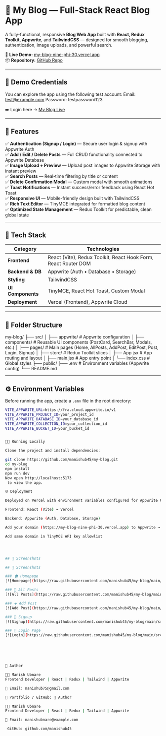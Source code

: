 # 📰 My Blog — Full-Stack React Blog App

A fully-functional, responsive **Blog Web App** built with **React, Redux Toolkit, Appwrite**, and **TailwindCSS** — designed for smooth blogging, authentication, image uploads, and powerful search.

🔗 **Live Demo:** [my-blog-nine-phi-30.vercel.app](https://my-blog-nine-phi-30.vercel.app)  
📦 **Repository:** [GitHub Repo](https://github.com/manishub45/my-blog)

---

## 🧪 Demo Credentials

You can explore the app using the following test account:
Email: test@example.com
Password: testpassword123


➡️ Login here → [My Blog Live](https://my-blog-nine-phi-30.vercel.app)

---

## 🚀 Features

✅ **Authentication (Signup / Login)** — Secure user login & signup with Appwrite Auth  
✅ **Add / Edit / Delete Posts** — Full CRUD functionality connected to Appwrite Database  
✅ **Image Upload + Preview** — Upload post images to Appwrite Storage with instant preview  
✅ **Search Posts** — Real-time filtering by title or content  
✅ **Delete Confirmation Modal** — Custom modal with smooth animations  
✅ **Toast Notifications** — Instant success/error feedback using React Hot Toast  
✅ **Responsive UI** — Mobile-friendly design built with TailwindCSS  
✅ **Rich Text Editor** — TinyMCE integrated for formatted blog content  
✅ **Optimized State Management** — Redux Toolkit for predictable, clean global state

---

## 🧠 Tech Stack

| Category | Technologies |
|-----------|---------------|
| **Frontend** | React (Vite), Redux Toolkit, React Hook Form, React Router DOM |
| **Backend & DB** | Appwrite (Auth • Database • Storage) |
| **Styling** | TailwindCSS |
| **UI Components** | TinyMCE, React Hot Toast, Custom Modal |
| **Deployment** | Vercel (Frontend), Appwrite Cloud |

---

## 🧩 Folder Structure

my-blog/
├── src/
│ ├── appwrite/ # Appwrite configuration
│ ├── components/ # Reusable UI components (PostCard, SearchBar, Modals, etc.)
│ ├── pages/ # Main pages (Home, AllPosts, AddPost, EditPost, Post, Login, Signup)
│ ├── store/ # Redux Toolkit slices
│ ├── App.jsx # App routing and layout
│ ├── main.jsx # App entry point
│ └── index.css # Global styles
├── public/
├── .env # Environment variables (Appwrite config)
└── README.md


---

## ⚙️ Environment Variables

Before running the app, create a `.env` file in the root directory:

```bash
VITE_APPWRITE_URL=https://fra.cloud.appwrite.io/v1
VITE_APPWRITE_PROJECT_ID=your_project_id
VITE_APPWRITE_DATABASE_ID=your_database_id
VITE_APPWRITE_COLLECTION_ID=your_collection_id
VITE_APPWRITE_BUCKET_ID=your_bucket_id


🧑‍💻 Running Locally

Clone the project and install dependencies:

git clone https://github.com/manishub45/my-blog.git
cd my-blog
npm install
npm run dev
Now open http://localhost:5173
 to view the app.

🌐 Deployment

Deployed on Vercel with environment variables configured for Appwrite Cloud.

Frontend: React (Vite) → Vercel

Backend: Appwrite (Auth, Database, Storage)

Add your domain (https://my-blog-nine-phi-30.vercel.app) to Appwrite → Settings → Web Origins

Add same domain in TinyMCE API key allowlist




## 📸 Screenshots

## 📸 Screenshots

### 🏠 Homepage
[![Homepage](https://raw.githubusercontent.com/manishub45/my-blog/main/src/assets/home.png)](https://github.com/manishub45/my-blog/blob/main/src/assets/home.png?raw=true)

### 📰 All Posts
[![All Posts](https://raw.githubusercontent.com/manishub45/my-blog/main/src/assets/allpost.png)](https://github.com/manishub45/my-blog/blob/main/src/assets/allpost.png?raw=true)

### ➕ Add Post
[![Add Post](https://raw.githubusercontent.com/manishub45/my-blog/main/src/assets/addpost.png)](https://github.com/manishub45/my-blog/blob/main/src/assets/addpost.png?raw=true)

### 🧾 Signup
[![Signup](https://raw.githubusercontent.com/manishub45/my-blog/main/src/assets/signup.png)](https://github.com/manishub45/my-blog/blob/main/src/assets/signup.png?raw=true)

### 🔑 Login Page
[![Login](https://raw.githubusercontent.com/manishub45/my-blog/main/src/assets/login.png)](https://github.com/manishub45/my-blog/blob/main/src/assets/login.png?raw=true)






🧾 Author

👨‍💻 Manish Ubnare
Frontend Developer | React | Redux | Tailwind | Appwrite

📧 Email: manishub75@gmail.com

🔗 Portfolio / GitHub: 🧾 Author

👨‍💻 Manish Ubnare
Frontend Developer | React | Redux | Tailwind | Appwrite

📧 Email: manishubnare@example.com

 GitHub: github.com/manishub45


